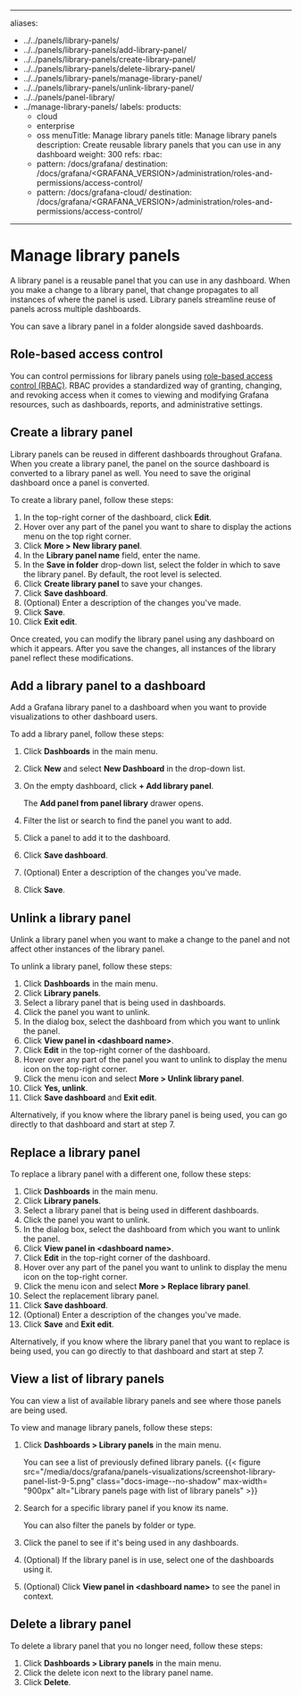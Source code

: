 -----

aliases:

- ../../panels/library-panels/
- ../../panels/library-panels/add-library-panel/
- ../../panels/library-panels/create-library-panel/
- ../../panels/library-panels/delete-library-panel/
- ../../panels/library-panels/manage-library-panel/
- ../../panels/library-panels/unlink-library-panel/
- ../../panels/panel-library/
- ../manage-library-panels/
  labels:
  products:
  - cloud
  - enterprise
  - oss
    menuTitle: Manage library panels
    title: Manage library panels
    description: Create reusable library panels that you can use in any dashboard
    weight: 300
    refs:
    rbac:
  - pattern: /docs/grafana/
    destination: /docs/grafana/\<GRAFANA\_VERSION\>/administration/roles-and-permissions/access-control/
  - pattern: /docs/grafana-cloud/
    destination: /docs/grafana/\<GRAFANA\_VERSION\>/administration/roles-and-permissions/access-control/

-----

# Manage library panels

A library panel is a reusable panel that you can use in any dashboard. When you make a change to a library panel, that change propagates to all instances of where the panel is used. Library panels streamline reuse of panels across multiple dashboards.

You can save a library panel in a folder alongside saved dashboards.

## Role-based access control

You can control permissions for library panels using [role-based access control (RBAC)](ref:rbac). RBAC provides a standardized way of granting, changing, and revoking access when it comes to viewing and modifying Grafana resources, such as dashboards, reports, and administrative settings.

## Create a library panel

Library panels can be reused in different dashboards throughout Grafana. When you create a library panel, the panel on the source dashboard is converted to a library panel as well. You need to save the original dashboard once a panel is converted.

To create a library panel, follow these steps:

1. In the top-right corner of the dashboard, click **Edit**.
2. Hover over any part of the panel you want to share to display the actions menu on the top right corner.
3. Click **More \> New library panel**.
4. In the **Library panel name** field, enter the name.
5. In the **Save in folder** drop-down list, select the folder in which to save the library panel. By default, the root level is selected.
6. Click **Create library panel** to save your changes.
7. Click **Save dashboard**.
8. (Optional) Enter a description of the changes you've made.
9. Click **Save**.
10. Click **Exit edit**.

Once created, you can modify the library panel using any dashboard on which it appears. After you save the changes, all instances of the library panel reflect these modifications.

## Add a library panel to a dashboard

Add a Grafana library panel to a dashboard when you want to provide visualizations to other dashboard users.

To add a library panel, follow these steps:

1. Click **Dashboards** in the main menu.

2. Click **New** and select **New Dashboard** in the drop-down list.

3. On the empty dashboard, click **+ Add library panel**.
   
   The **Add panel from panel library** drawer opens.

4. Filter the list or search to find the panel you want to add.

5. Click a panel to add it to the dashboard.

6. Click **Save dashboard**.

7. (Optional) Enter a description of the changes you've made.

8. Click **Save**.

## Unlink a library panel

Unlink a library panel when you want to make a change to the panel and not affect other instances of the library panel.

To unlink a library panel, follow these steps:

1. Click **Dashboards** in the main menu.
2. Click **Library panels**.
3. Select a library panel that is being used in dashboards.
4. Click the panel you want to unlink.
5. In the dialog box, select the dashboard from which you want to unlink the panel.
6. Click **View panel in \<dashboard name\>**.
7. Click **Edit** in the top-right corner of the dashboard.
8. Hover over any part of the panel you want to unlink to display the menu icon on the top-right corner.
9. Click the menu icon and select **More \> Unlink library panel**.
10. Click **Yes, unlink**.
11. Click **Save dashboard** and **Exit edit**.

Alternatively, if you know where the library panel is being used, you can go directly to that dashboard and start at step 7.

## Replace a library panel

To replace a library panel with a different one, follow these steps:

1. Click **Dashboards** in the main menu.
2. Click **Library panels**.
3. Select a library panel that is being used in different dashboards.
4. Click the panel you want to unlink.
5. In the dialog box, select the dashboard from which you want to unlink the panel.
6. Click **View panel in \<dashboard name\>**.
7. Click **Edit** in the top-right corner of the dashboard.
8. Hover over any part of the panel you want to unlink to display the menu icon on the top-right corner.
9. Click the menu icon and select **More \> Replace library panel**.
10. Select the replacement library panel.
11. Click **Save dashboard**.
12. (Optional) Enter a description of the changes you've made.
13. Click **Save** and **Exit edit**.

Alternatively, if you know where the library panel that you want to replace is being used, you can go directly to that dashboard and start at step 7.

## View a list of library panels

You can view a list of available library panels and see where those panels are being used.

To view and manage library panels, follow these steps:

1. Click **Dashboards \> Library panels** in the main menu.
   
   You can see a list of previously defined library panels.
   {{\< figure src="/media/docs/grafana/panels-visualizations/screenshot-library-panel-list-9-5.png" class="docs-image--no-shadow" max-width= "900px" alt="Library panels page with list of library panels" \>}}

2. Search for a specific library panel if you know its name.
   
   You can also filter the panels by folder or type.

3. Click the panel to see if it's being used in any dashboards.

4. (Optional) If the library panel is in use, select one of the dashboards using it.

5. (Optional) Click **View panel in \<dashboard name\>** to see the panel in context.

## Delete a library panel

To delete a library panel that you no longer need, follow these steps:

1. Click **Dashboards \> Library panels** in the main menu.
2. Click the delete icon next to the library panel name.
3. Click **Delete**.
